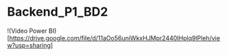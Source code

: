 # Backend_P1_BD2


!(Video Power BI)[https://drive.google.com/file/d/11aOo56uniWkxHJMpr2440IHplq9lPleh/view?usp=sharing]
